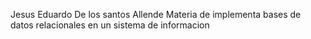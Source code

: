 Jesus Eduardo De los santos Allende
Materia de implementa bases de datos relacionales en un sistema de informacion
